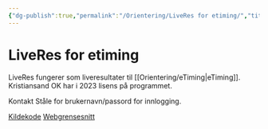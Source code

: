 ```yaml
---
{"dg-publish":true,"permalink":"/Orientering/LiveRes for etiming/","title":"LiveRes for etiming","tags":["etiming","orientering"]}
---
```



# LiveRes for etiming
LiveRes fungerer som liveresultater til [[Orientering/eTiming\|eTiming]]. Kristiansand OK har i 2023 lisens på programmet.

Kontakt Ståle for brukernavn/passord for innlogging.

[Kildekode](https://github.com/palkitt/liveresults)
[Webgrensesnitt](https://liveres.live/adm/)
